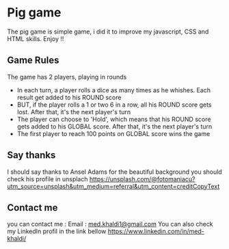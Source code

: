# Pig game 

The pig game is simple game, i did it to improve my javascript, CSS and HTML skills.
Enjoy !!

## Game Rules
The game has 2 players, playing in rounds

- In each turn, a player rolls a dice as many times as he whishes. Each result get added to his ROUND score
- BUT, if the player rolls a 1 or  two 6 in a row, all his ROUND score gets lost. After that, it's the next player's turn
- The player can choose to 'Hold', which means that his ROUND score gets added to his GLOBAL score. After that, it's the next player's turn
- The first player to reach 100 points on GLOBAL score wins the game

## Say thanks
I should say thanks to Ansel Adams for the beautiful background you should check his profile in unsplach 
https://unsplash.com/@fotomaniacu?utm_source=unsplash&utm_medium=referral&utm_content=creditCopyText

## Contact me 
you can contact me : 
Email : med.khaldi1@gmail.com
You can also check my LinkedIn profil in the link bellow 
https://www.linkedin.com/in/med-khaldi/

